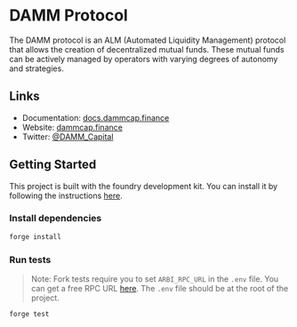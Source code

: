 # DAMM Protocol

The DAMM protocol is an ALM (Automated Liquidity Management) protocol that allows the creation of decentralized mutual funds. These mutual funds can be actively managed by operators with varying degrees of autonomy and strategies. 

## Links

- Documentation: [docs.dammcap.finance](https://docs.dammcap.finance)
- Website: [dammcap.finance](https://dammcap.finance)
- Twitter: [@DAMM_Capital](https://x.com/DAMM_Capital)

## Getting Started

This project is built with the foundry development kit. You can install it by following the instructions [here](https://book.getfoundry.sh/getting-started/installation.html).

### Install dependencies

```bash
forge install
```

### Run tests

> Note: Fork tests require you to set `ARBI_RPC_URL` in the `.env` file. You can get a free RPC URL [here](https://www.alchemy.com/). The `.env` file should be at the root of the project.

```bash
forge test
```
